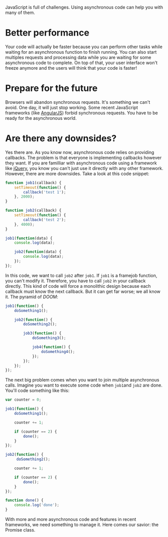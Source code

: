 JavaScript is full of challenges. Using asynchronous code can help you with many of them.

# Better performance

Your code will actually be faster because you can perform other tasks while waiting for an asynchronous function to finish running. You can also start multiples requests and processing data while you are waiting for some asynchronous code to complete.  On top of that, your user interface won't freeze anymore and the users will think that your code is faster!

# Prepare for the future

Browsers will abandon synchronous requests. It's something we can't avoid. One day, it will just stop working. Some recent JavaScript frameworks (like [AngularJS](https://angularjs.org/)) forbid synchronous requests. You have to be ready for the asynchronous world.

# Are there any downsides?

Yes there are. As you know now, asynchronous code relies on providing callbacks. The problem is that everyone is implementing callbacks however they want. If you are familliar with asynchronous code using a framework like [jQuery](http://jquery.com/), you know you can't just use it directly with any other framework. However, there are more downsides. Take a look at this code snippet:

```javascript
function job1(callback) {
    setTimeout(function() {
        callback('test 1');
    }, 2000);
}

function job2(callback) {
    setTimeout(function() {
        callback('test 2');
    }, 4000);
}

job1(function(data) {
    console.log(data);

    job2(function(data) {
        console.log(data);
    });
});
```

In this code, we want to call `job2` after `job1`. If `job1` is a framejob function, you can't modify it. Therefore, you have to call `job2` in your callback directly. This kind of code will force a monolithic design because each callback must know the next callback. But it can get far worse; we all know it. The pyramid of *DOOM*:

```javascript
job1(function() {
    doSomething1();

    job2(function() {
        doSomething2();

        job3(function() {
            doSomething3();

            job4(function() {
                doSomething4();
            });
        });
    });
});
```

The next big problem comes when you want to join multiple asynchronous calls. Imagine you want to execute some code when `job1`and `job2` are done. You'll code something like this:

```javascript
var counter = 0;

job1(function() {
    doSomething1();

    counter += 1;

    if (counter == 2) {
        done();
    }
});

job2(function() {
     doSomething2();

    counter += 1;

    if (counter == 2) {
        done();
    }
});

function done() {
    console.log('done');
}
```

With more and more asynchronous code and features in recent frameworks, we need something to manage it. Here comes our savior: the Promise class.
